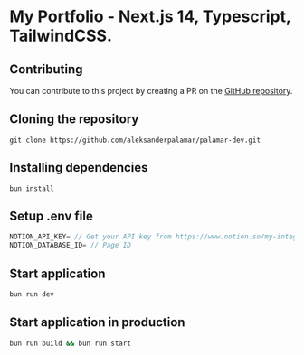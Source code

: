# My Portfolio - Next.js 14, Typescript, TailwindCSS.

## Contributing

You can contribute to this project by creating a PR on the [GitHub repository](https://github.com/aleksanderpalamar/palamar-dev/pulls).

## Cloning the repository

```
git clone https://github.com/aleksanderpalamar/palamar-dev.git
```

## Installing dependencies

```
bun install
```

## Setup .env file

```js
NOTION_API_KEY= // Get your API key from https://www.notion.so/my-integrations
NOTION_DATABASE_ID= // Page ID
```

## Start application

```bash
bun run dev
```
## Start application in production

```bash
bun run build && bun run start
```
